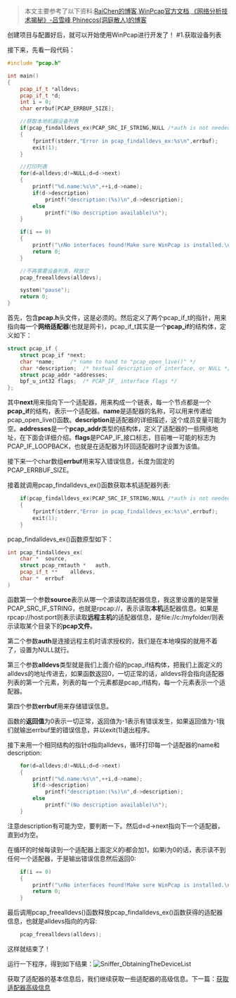 > 本文主要参考了以下资料:[RaiChen的博客](http://www.cnblogs.com/raichen/p/4128819.html),[WinPcap官方文档](http://www.ferrisxu.com/WinPcap/html/index.html),[《网络分析技术揭秘》-吕雪峰](http://book.douban.com/subject/10830686/),[Phinecos(洞庭散人)的博客](http://www.cnblogs.com/phinecos/archive/2008/10/20/1315176.html)

创建项目与配置好后，就可以开始使用WinPcap进行开发了！
#1.获取设备列表

接下来，先看一段代码：

``` c++
#include "pcap.h"

int main()
{
    pcap_if_t *alldevs;
    pcap_if_t *d;
    int i = 0;
    char errbuf[PCAP_ERRBUF_SIZE];

    //获取本地机器设备列表
    if(pcap_findalldevs_ex(PCAP_SRC_IF_STRING,NULL /*auth is not needed*/,&alldevs,errbuf) == -1)
    {
        fprintf(stderr,"Error in pcap_findalldevs_ex:%s\n",errbuf);
        exit(1);
    }

    //打印列表
    for(d=alldevs;d!=NULL;d=d->next)
    {
        printf("%d.name:%s\n",++i,d->name);
        if(d->description)
            printf("description:(%s)\n",d->description);
        else
            printf("(No description available)\n");
    }

    if(i == 0)
    {
        printf("\nNo interfaces found!Make sure WinPcap is installed.\n");
        return 0;
    }

    //不再需要设备列表，释放它
    pcap_freealldevs(alldevs);

    system("pause");
    return 0;
}
```

首先，包含**pcap.h**头文件，这是必须的。然后定义了两个pcap_if_t的指针，用来指向每一个**网络适配器**(也就是网卡)，pcap_if_t其实是一个**pcap_if**的结构体，定义如下：

``` c++
struct pcap_if {
    struct pcap_if *next;
    char *name;     /* name to hand to "pcap_open_live()" */
    char *description;  /* textual description of interface, or NULL */
    struct pcap_addr *addresses;
    bpf_u_int32 flags;  /* PCAP_IF_ interface flags */
};
```

其中**next**用来指向下一个适配器，用来构成一个链表，每一个节点都是一个**pcap_if**的结构，表示一个适配器。**name**是适配器的名称，可以用来传递给pcap_open_live()函数。**description**是适配器的详细描述，这个成员变量可能为空。**addresses**是一个**pcap_addr**类型的结构体，定义了适配器的一些网络地址，在下面会详细介绍。**flags**是PCAP_IF_接口标志，目前唯一可能的标志为PCAP_IF_LOOPBACK，也就是在适配器为环回适配器时才设置为该值。

接下来一个char数组**errbuf**用来写入错误信息，长度为固定的PCAP_ERRBUF_SIZE。

接着就调用pcap_findalldevs_ex()函数获取本机适配器列表:

``` c++
    if(pcap_findalldevs_ex(PCAP_SRC_IF_STRING,NULL /*auth is not needed*/,&alldevs,errbuf) == -1)
    {
        fprintf(stderr,"Error in pcap_findalldevs_ex:%s\n",errbuf);
        exit(1);
    }
```

pcap_findalldevs_ex()函数原型如下：

``` c++
int pcap_findalldevs_ex(
    char *  source,
    struct pcap_rmtauth *   auth,
    pcap_if_t **    alldevs,
    char *  errbuf
)
```

函数第一个参数**source**表示从哪一个源读取适配器信息，我这里设置的是常量PCAP_SRC_IF_STRING，也就是rpcap://，表示读取**本机**适配器信息。如果是rpcap://host:port则表示读取**远程主机**的适配器信息，是file://c:/myfolder/则表示读取某个目录下的**pcap文件**。

第二个参数**auth**是连接远程主机时请求授权的，我们是在本地嗅探的就用不着了，设置为NULL就行。

第三个参数**alldevs**类型就是我们上面介绍的pcap_if结构体，把我们上面定义的alldevs的地址传进去，如果函数返回0，一切正常的话，alldevs将会指向适配器列表的第一个元素，列表的每一个元素都是pcap_if结构，每一个元素表示一个适配器。

第四个参数**errbuf**用来存储错误信息。

函数的**返回值**为0表示一切正常，返回值为-1表示有错误发生，如果返回值为-1我们就输出errbuf里的错误信息，并以exit(1)退出程序。

接下来用一个相同结构的指针d指向alldevs，循环打印每一个适配器的name和description:

``` c++
    for(d=alldevs;d!=NULL;d=d->next)
    {
        printf("%d.name:%s\n",++i,d->name);
        if(d->description)
            printf("description:(%s)\n",d->description);
        else
            printf("(No description available)\n");
    }
```

注意description有可能为空，要判断一下。然后d=d->next指向下一个适配器，直到d为空。

在循环的时候每读到一个适配器上面定义的i都会加1，如果i为0的话，表示读不到任何一个适配器，于是输出错误信息然后返回0:

``` c++
    if(i == 0)
    {
        printf("\nNo interfaces found!Make sure WinPcap is installed.\n");
        return 0;
    }
```

最后调用pcap_freealldevs()函数释放pcap_findalldevs_ex()函数获得的适配器信息，也就是alldevs指向的内容:

``` c++
    pcap_freealldevs(alldevs);
```

这样就结束了！

运行一下程序，得到如下结果：![Sniffer_ObtainingTheDeviceList](https://raw.githubusercontent.com/Heatwave/Blog/master/images/Sniffer_ObtainingTheDeviceList.jpg)

获取了适配器的基本信息后，我们继续获取一些适配器的高级信息。下一篇：[获取适配器高级信息](get-the-adapter-advanced-info.md)
